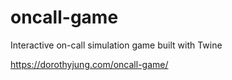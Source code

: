 # oncall-game
Interactive on-call simulation game built with Twine

https://dorothyjung.com/oncall-game/
